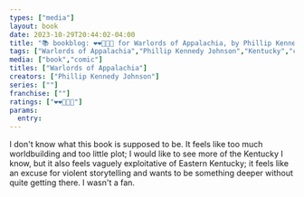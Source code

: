 ```yaml
---
types: ["media"]
layout: book
date: 2023-10-29T20:44:02-04:00
title: "📚 bookblog: ❤️❤️🖤🖤🖤 for Warlords of Appalachia, by Phillip Kennedy Johnson"
tags: ["Warlords of Appalachia","Phillip Kennedy Johnson","Kentucky","comics"]
media: ["book","comic"]
titles: ["Warlords of Appalachia"]
creators: ["Phillip Kennedy Johnson"]
series: [""]
franchise: [""]
ratings: ["❤️❤️🖤🖤🖤"]
params:
  entry:
---
```

I don't know what this book is supposed to be. It feels like too much worldbuilding and too little plot; I would like to see more of the Kentucky I know, but it also feels vaguely exploitative of Eastern Kentucky; it feels like an excuse for violent storytelling and wants to be something deeper without quite getting there. I wasn't a fan.
